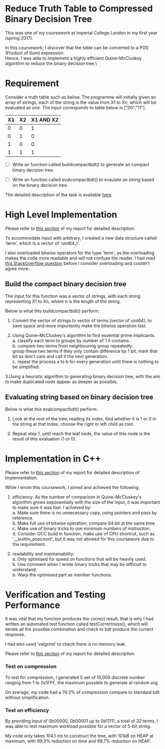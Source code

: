 # Reduce Truth Table to Compressed Binary Decision Tree

This was one of my coursework at Imperial College London in my first year (spring 2017).

In this coursework, I discover that the table can be converted to a POS (Product of Sum) expression.\
Hence, I was able to implement a highly efficient Quine–McCluskey algorithm to reduce the binary decision tree.\

# Requirement

Consider a truth table such as below. The programme will initially given an array of strings, each of the string is the value from X1 to Xn, which will be evaluated as one. The input corresponds to table below is ["00","11"].

| X1 | X2 | X1 AND X2 |
|----|----|-----------|
| 0  | 0  | 1         |
| 0  | 1  | 0         |
| 1  | 0  | 0         |
| 1  | 1  | 1         |

- [ ] Write an function called buildcompactbdt() to generate an compact binary decision tree.
- [ ] Write an function called evalcompactbdt() to evaulate an string based on the binary decision tree.


The detailed description of the task is available [here](https://github.com/Ben20082010/truth-table-compression/blob/master/requirement.pdf).

# High Level Implementation

Please refer to [this section](https://github.com/Ben20082010/truth-table-compression/blob/master/report/high%20level%20implementation.pdf) of my report for detailed description.


To accommodate input with arbitrary, I created a new data structure called 'term', which is a vector of 'uint64_t'.

I also overloaded bitwise operators for the type 'term', as the overloading makes the code more readable and will not confuse the reader. I had read [this StackOverflow question](https://stackoverflow.com/questions/4421706/what-are-the-basic-rules-and-idioms-for-operator-overloading) before I consider overloading and couldn't agree more.


## Build the compact binary decision tree

The input for this function was a vector of strings, with each string representing X1 to Xn, where n is the length of the string.

Below is what this buildcompactbdt() perform:

1. Convert the vector of strings to vector of terms (vector of uint64), to save space and more importantly make the bitwise operation fast.

2. Using Quine–McCluskey's algorithm to find essential prime implicants.\
    a. classify each term to groups by number of 1 it contains.\
    b. compare two terms from neighbouring group repeatedly.\
    group these two terms if they only contain difference by 1 bit, mark that bit as don't care and call it the next generation.\
    c. repeat the process a to b for every generation until there is nothing to be simplified.
    
3.Using a heuristic algorithm to generating binary decision tree, with the aim to make duplicated node appear as deeper as possible.

## Evaluating string based on binary decision tree

Below is what this evalcompactbdt() perform:

1. Look at the root of the tree, reading its index, find whether it is 1 or 0 in the string at that index, choose the right or left child as root.

2. Repeat step 1, until reach the leaf node, the value of this node is the result of this evaluation (1 or 0).

# Implementation in C++

Please refer to [this section](https://github.com/Ben20082010/truth-table-compression/blob/master/report/Implementation%20in%20C%2B%2B.pdf) of my report for detailed description of Implementation.

While I wrote this coursework, I aimed and achieved the following:

1. efficiency: As the number of comparison in Quine–McCluskey's algorithm grows exponentially with the size of the input, it was important to make sure it was fast. I achieved by:\
    a. Make sure there is no unnecessary copy, using pointers and pass by reference.\
    b. Make full use of bitwise operation, compare 64 bit at the same time.\
    c. Make use of binary tricks to use minimum numbers of instruction.\
    d. Consider GCC build in function, make use of CPU shortcut, such as '__builtin_popcount', but it was not allowed for this coursework due to the requirement.
    
2. readability and maintainability:\
    a. Only optimised for speed on functions that will be heavily used.\
    b. Use comment when I wrote binary tricks that may be difficult to understand.\
    b. Warp the optimised part as member functions.
    
# Verification and Testing Performance

It was vital that my function produces the correct result, that is why I had written an automated test function called testCorrectness(), which will iterate all the possible combination and check to bdt produce the correct response.

I had also used 'valgrind' to check there is no memory leak.

Please refer to [this section](https://github.com/Ben20082010/truth-table-compression/blob/master/report/Verification%20and%20Testing%20Performance.pdf) of my report for detailed description.

### Test on compression 

To test for compression, I generated 5 set of 10,000 discrete number ranging from 1 to 0x1FFF, the maximum possible to generate at random.org.

On average, my code had a 74.3% of compression compare to standard bdt without simplification.

### Test on efficiency 
By providing input of 0b00000, 0b00001 up to 0b11111, a total of 32 terms, I was able to test maximum workload possible for a vector of 5-bit string.

My code only takes 104.1 ms to construct the tree, with 101kB on HEAP at maximum, with 99.3% reduction on time and 99.7% reduction on HEAP.
